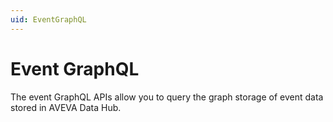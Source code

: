 ```yaml
---
uid: EventGraphQL
---
```


# Event GraphQL

The event GraphQL APIs allow you to query the graph storage of event data stored in AVEVA Data Hub.
